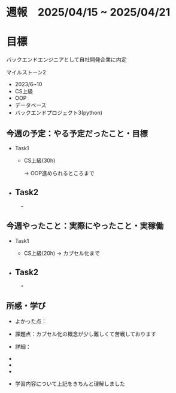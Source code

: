 # 週報　2025/04/15 ~ 2025/04/21

# 目標
バックエンドエンジニアとして自社開発企業に内定

マイルストーン2　
   - 2023/6~10
   - CS上級
   - OOP
   - データベース
   - バックエンドプロジェクト3(python)



## 今週の予定：やる予定だったこと・目標
- Task1
    - CS上級(30h)
        
        → OOP進められるところまで

- Task2
    -  
        
        → 



## 今週やったこと：実際にやったこと・実稼働
- Task1
    - CS上級(20h)
        → カプセル化まで
    
- Task2
    -  

        → 

    
## 所感・学び
- よかった点：
- 課題点：カプセル化の概念が少し難しくて苦戦しております
- 詳細：



-
- 
- 

- 学習内容について上記をきちんと理解しました
